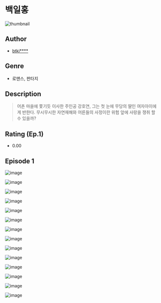 # 백일홍
![thumbnail](https://image-comic.pstatic.net/user_contents_data/challenge_comic/2023/05/25/344745/upload_7148112426572341858_480x623.jpeg)

## Author
- [btki****](https://comic.naver.com/artistTitle?id=344745)

## Genre
- 로맨스, 판타지

## Description
> 어촌 마을에 쫓기듯 이사한 주인공 강호연, 그는 첫 눈에 무당의 딸인 여자아이에게 반한다. 무시무시한 자연재해와 어른들의 사정이란 위험 앞에 사랑을 쟁취 할 수 있을까?


## Rating (Ep.1)
- 0.00

## Episode 1
![image](https://image-comic.pstatic.net/user_contents_data/challenge_comic/2023/05/25/344745/upload_7219944441240511028.jpeg)

![image](https://image-comic.pstatic.net/user_contents_data/challenge_comic/2023/05/25/344745/upload_3832898866709214305.jpeg)

![image](https://image-comic.pstatic.net/user_contents_data/challenge_comic/2023/05/25/344745/upload_3691039876510213171.jpeg)

![image](https://image-comic.pstatic.net/user_contents_data/challenge_comic/2023/05/25/344745/upload_3487018888367138150.jpeg)

![image](https://image-comic.pstatic.net/user_contents_data/challenge_comic/2023/05/25/344745/upload_7364060711617837113.jpeg)

![image](https://image-comic.pstatic.net/user_contents_data/challenge_comic/2023/05/25/344745/upload_3833462929059373363.jpeg)

![image](https://image-comic.pstatic.net/user_contents_data/challenge_comic/2023/05/25/344745/upload_3690757302025217072.jpeg)

![image](https://image-comic.pstatic.net/user_contents_data/challenge_comic/2023/05/25/344745/upload_3761692299083539763.jpeg)

![image](https://image-comic.pstatic.net/user_contents_data/challenge_comic/2023/05/25/344745/upload_7377568206928492080.jpeg)

![image](https://image-comic.pstatic.net/user_contents_data/challenge_comic/2023/05/25/344745/upload_7293686456205784375.jpeg)

![image](https://image-comic.pstatic.net/user_contents_data/challenge_comic/2023/05/25/344745/upload_4051322551813616689.jpeg)

![image](https://image-comic.pstatic.net/user_contents_data/challenge_comic/2023/05/25/344745/upload_3618981157979775590.jpeg)

![image](https://image-comic.pstatic.net/user_contents_data/challenge_comic/2023/05/25/344745/upload_4122026418663534897.jpeg)

![image](https://image-comic.pstatic.net/user_contents_data/challenge_comic/2023/05/25/344745/upload_7162192570661023843.jpeg)
